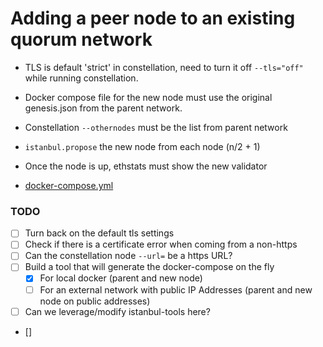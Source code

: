 # Adding a peer node to an existing quorum network

* TLS is default 'strict' in constellation, need to turn it off `--tls="off"` while running constellation.

* Docker compose file for the new node must use the original genesis.json from the parent network.

* Constellation `--othernodes` must be the list from parent network

* `istanbul.propose` the new node from each node (n/2 + 1)

* Once the node is up, ethstats must show the new validator

* [docker-compose.yml]()


### TODO
- [ ] Turn back on the default tls settings
- [ ] Check if there is a certificate error when coming from a non-https
- [ ] Can the constellation node `--url=` be a https URL?
- [ ] Build a tool that will generate the docker-compose on the fly
    - [x] For local docker (parent and new node)
    - [ ] For an external network with public IP Addresses (parent and new node on public addresses)
- [ ] Can we leverage/modify istanbul-tools here?
- []
